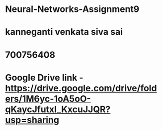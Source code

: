 # Neural-Networks-Assignment9
# kanneganti venkata siva sai
# 700756408
# Google Drive link - https://drive.google.com/drive/folders/1M6yc-1oA5oO-qKaycJfutxI_KxcuJJQR?usp=sharing
